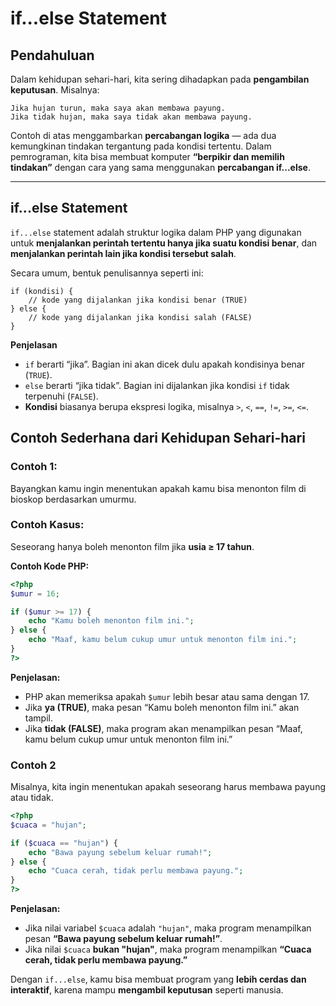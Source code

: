 # if...else Statement

## Pendahuluan

Dalam kehidupan sehari-hari, kita sering dihadapkan pada **pengambilan keputusan**. Misalnya:

```
Jika hujan turun, maka saya akan membawa payung.
Jika tidak hujan, maka saya tidak akan membawa payung.
```

Contoh di atas menggambarkan **percabangan logika** — ada dua kemungkinan tindakan tergantung pada kondisi tertentu. Dalam pemrograman, kita bisa membuat komputer **“berpikir dan memilih tindakan”** dengan cara yang sama menggunakan **percabangan if...else**.

---

## if...else Statement

`if...else` statement adalah struktur logika dalam PHP yang digunakan untuk **menjalankan perintah tertentu hanya jika suatu kondisi benar**, dan **menjalankan perintah lain jika kondisi tersebut salah**.

Secara umum, bentuk penulisannya seperti ini:

```
if (kondisi) {
    // kode yang dijalankan jika kondisi benar (TRUE)
} else {
    // kode yang dijalankan jika kondisi salah (FALSE)
}
```

**Penjelasan**

- `if` berarti “jika”. Bagian ini akan dicek dulu apakah kondisinya benar (`TRUE`).
- `else` berarti “jika tidak”. Bagian ini dijalankan jika kondisi `if` tidak terpenuhi (`FALSE`).
- **Kondisi** biasanya berupa ekspresi logika, misalnya `>`, `<`, `==`, `!=`, `>=`, `<=`.

## Contoh Sederhana dari Kehidupan Sehari-hari

### **Contoh 1:**

Bayangkan kamu ingin menentukan apakah kamu bisa menonton film di bioskop berdasarkan umurmu.

### **Contoh Kasus:**

Seseorang hanya boleh menonton film jika **usia ≥ 17 tahun**.

**Contoh Kode PHP:**

```php
<?php
$umur = 16;

if ($umur >= 17) {
    echo "Kamu boleh menonton film ini.";
} else {
    echo "Maaf, kamu belum cukup umur untuk menonton film ini.";
}
?>
```

**Penjelasan:**

- PHP akan memeriksa apakah `$umur` lebih besar atau sama dengan 17.
- Jika **ya (TRUE)**, maka pesan “Kamu boleh menonton film ini.” akan tampil.
- Jika **tidak (FALSE)**, maka program akan menampilkan pesan “Maaf, kamu belum cukup umur untuk menonton film ini.”

### **Contoh 2**

Misalnya, kita ingin menentukan apakah seseorang harus membawa payung atau tidak.

```php
<?php
$cuaca = "hujan";

if ($cuaca == "hujan") {
    echo "Bawa payung sebelum keluar rumah!";
} else {
    echo "Cuaca cerah, tidak perlu membawa payung.";
}
?>
```

**Penjelasan:**

- Jika nilai variabel `$cuaca` adalah `"hujan"`, maka program menampilkan pesan **“Bawa payung sebelum keluar rumah!”**.
- Jika nilai `$cuaca` **bukan "hujan"**, maka program menampilkan **“Cuaca cerah, tidak perlu membawa payung.”**

Dengan `if...else`, kamu bisa membuat program yang **lebih cerdas dan interaktif**, karena mampu **mengambil keputusan** seperti manusia.
